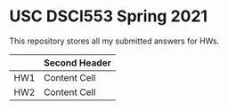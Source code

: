 # USC DSCI553 Spring 2021

This repository stores all my submitted answers for HWs.


| | Second Header |
| ------------- | ------------- |
| HW1  | Content Cell  | 
| HW2  | Content Cell  |
